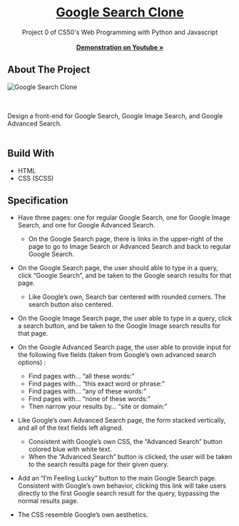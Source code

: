 <div align="center">
    <h1 align="center"><a href="https://google-search-clone-eight.vercel.app/">Google Search Clone</a></h3>
    <p align="center">
        Project 0 of CS50's Web Programming with Python and Javascript
        <br />
        <br />
        <a href="https://youtu.be/A8zyXdrBk2E"><strong>Demonstration on Youtube »</strong></a>
    </p>
</div>

## About The Project

![Google Search
Clone](https://user-images.githubusercontent.com/92363152/199797069-e385ce21-a3b4-4c6c-b1de-531e9403dd1b.png)

<br />
<br />
Design a front-end for Google Search, Google Image Search, and Google Advanced Search.
<br />
<br />

## Build With

* HTML
* CSS (SCSS)

## Specification

* Have three pages: one for regular Google Search, one for Google Image Search, and one for Google Advanced Search.

    - On the Google Search page, there is links in the upper-right of the page to go to Image Search or Advanced Search and back to regular Google Search.

* On the Google Search page, the user should able to type in a query, click “Google Search”, and be taken to the Google search results for that page.

    - Like Google’s own, Search bar centered with rounded corners. The search button also centered.

* On the Google Image Search page, the user able to type in a query, click a search button, and be taken to the Google Image search results for that page.

* On the Google Advanced Search page, the user able to provide input for the following five fields (taken from Google’s own advanced search options) :

    - Find pages with… “all these words:”
    - Find pages with… “this exact word or phrase:”
    - Find pages with… “any of these words:”
    - Find pages with… “none of these words:”
    - Then narrow your results by… “site or domain:”

* Like Google’s own Advanced Search page, the form stacked vertically, and all of the text fields left aligned.

    - Consistent with Google’s own CSS, the “Advanced Search” button colored blue with white text.
    - When the “Advanced Search” button is clicked, the user will be taken to the search results page for their given query.

* Add an “I’m Feeling Lucky” button to the main Google Search page. Consistent with Google’s own behavior, clicking this link will take users directly to the first Google search result for the query, bypassing the normal results page.

* The CSS resemble Google’s own aesthetics.
